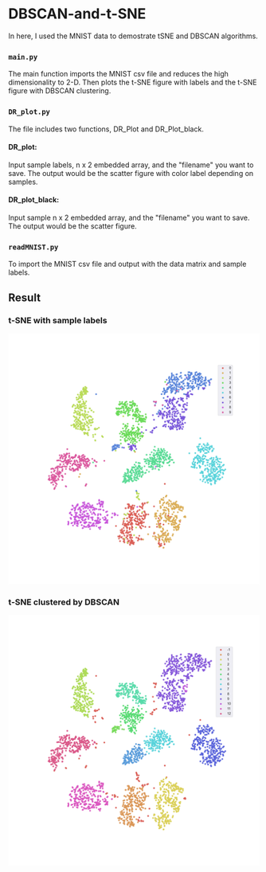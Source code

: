 # DBSCAN-and-t-SNE
In here, I used the MNIST data to demostrate tSNE and DBSCAN algorithms.

### `main.py`
The main function imports the MNIST csv file and reduces the high dimensionality to 2-D.
Then plots the t-SNE figure with labels and the t-SNE figure with DBSCAN clustering.

### `DR_plot.py`
The file includes two functions, DR_Plot and DR_Plot_black. 

#### DR_plot:
Input sample labels, n x 2 embedded array, and the "filename" you want to save.
The output would be the scatter figure with color label depending on samples.

#### DR_plot_black:
Input sample n x 2 embedded array, and the "filename" you want to save.
The output would be the scatter figure.

### `readMNIST.py`
To import the MNIST csv file and output with the data matrix and sample labels.

## Result
### t-SNE with sample labels
![Image description](https://github.com/NTUEEboy/DBSCAN-and-t-SNE/blob/master/figure/tsne.png)
### t-SNE clustered by DBSCAN
![Image description](https://github.com/NTUEEboy/DBSCAN-and-t-SNE/blob/master/figure/clustering_tsne.png)
